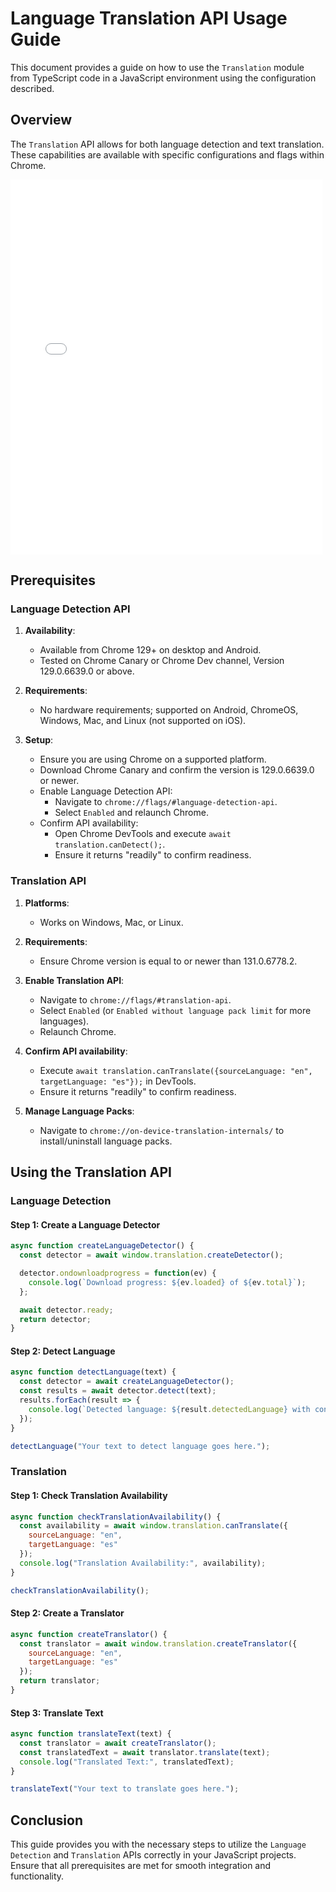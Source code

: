 # Language Translation API Usage Guide

This document provides a guide on how to use the `Translation` module from TypeScript code in a JavaScript environment using the configuration described.

## Overview

The `Translation` API allows for both language detection and text translation. These capabilities are available with specific configurations and flags within Chrome.

<iframe src="{{exampleSite.baseURL}}tranlate?inIframe=true"
style="border: none;"
width="99%" height="600"></iframe>

## Prerequisites

### Language Detection API

1. **Availability**:
    - Available from Chrome 129+ on desktop and Android.
    - Tested on Chrome Canary or Chrome Dev channel, Version 129.0.6639.0 or above.

2. **Requirements**:
    - No hardware requirements; supported on Android, ChromeOS, Windows, Mac, and Linux (not supported on iOS).

3. **Setup**:
    - Ensure you are using Chrome on a supported platform.
    - Download Chrome Canary and confirm the version is 129.0.6639.0 or newer.
    - Enable Language Detection API:
        - Navigate to `chrome://flags/#language-detection-api`.
        - Select `Enabled` and relaunch Chrome.
    - Confirm API availability:
        - Open Chrome DevTools and execute `await translation.canDetect();`.
        - Ensure it returns "readily" to confirm readiness.

### Translation API

1. **Platforms**:
    - Works on Windows, Mac, or Linux.

2. **Requirements**:
    - Ensure Chrome version is equal to or newer than 131.0.6778.2.

3. **Enable Translation API**:
    - Navigate to `chrome://flags/#translation-api`.
    - Select `Enabled` (or `Enabled without language pack limit` for more languages).
    - Relaunch Chrome.

4. **Confirm API availability**:
    - Execute `await translation.canTranslate({sourceLanguage: "en", targetLanguage: "es"});` in DevTools.
    - Ensure it returns "readily" to confirm readiness.

5. **Manage Language Packs**:
    - Navigate to `chrome://on-device-translation-internals/` to install/uninstall language packs.

## Using the Translation API

### Language Detection

#### Step 1: Create a Language Detector

```javascript
async function createLanguageDetector() {
  const detector = await window.translation.createDetector();

  detector.ondownloadprogress = function(ev) {
    console.log(`Download progress: ${ev.loaded} of ${ev.total}`);
  };

  await detector.ready;
  return detector;
}
```

#### Step 2: Detect Language

```javascript
async function detectLanguage(text) {
  const detector = await createLanguageDetector();
  const results = await detector.detect(text);
  results.forEach(result => {
    console.log(`Detected language: ${result.detectedLanguage} with confidence: ${result.confidence}`);
  });
}

detectLanguage("Your text to detect language goes here.");
```

### Translation

#### Step 1: Check Translation Availability

```javascript
async function checkTranslationAvailability() {
  const availability = await window.translation.canTranslate({
    sourceLanguage: "en",
    targetLanguage: "es"
  });
  console.log("Translation Availability:", availability);
}

checkTranslationAvailability();
```

#### Step 2: Create a Translator

```javascript
async function createTranslator() {
  const translator = await window.translation.createTranslator({
    sourceLanguage: "en",
    targetLanguage: "es"
  });
  return translator;
}
```

#### Step 3: Translate Text

```javascript
async function translateText(text) {
  const translator = await createTranslator();
  const translatedText = await translator.translate(text);
  console.log("Translated Text:", translatedText);
}

translateText("Your text to translate goes here.");
```

## Conclusion

This guide provides you with the necessary steps to utilize the `Language Detection` and `Translation` APIs correctly in your JavaScript projects. Ensure that all prerequisites are met for smooth integration and functionality.